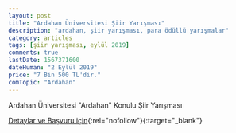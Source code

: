 ```yaml
---
layout: post
title: "Ardahan Üniversitesi Şiir Yarışması"
description: "ardahan, şiir yarışması, para ödüllü yarışmalar"
category: articles
tags: [şiir yarışması, eylül 2019]
comments: true
lastDate: 1567371600
dateHuman: "2 Eylül 2019"
price: "7 Bin 500 TL'dir."
comTopic: "Ardahan"
---
```


Ardahan Üniversitesi "Ardahan" Konulu Şiir Yarışması

[Detaylar ve Başvuru için](http://www.ebyu.edu.tr/tr/siir-yarismasi/?utm_source=edebiyatyarismalari.com&utm_medium=affiliate&utm_campaign=cpc){:rel="nofollow"}{:target="_blank"}
